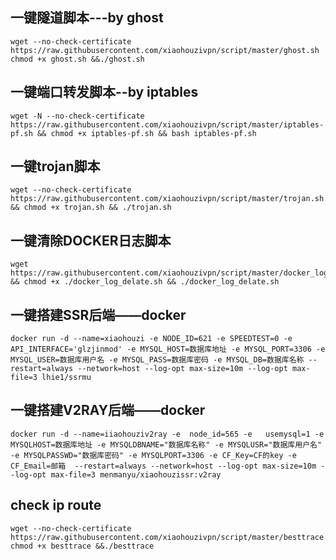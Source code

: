## 一键隧道脚本---by ghost ##
    wget --no-check-certificate https://raw.githubusercontent.com/xiaohouzivpn/script/master/ghost.sh chmod +x ghost.sh &&./ghost.sh

## 一键端口转发脚本--by iptables ##
    wget -N --no-check-certificate https://raw.githubusercontent.com/xiaohouzivpn/script/master/iptables-pf.sh && chmod +x iptables-pf.sh && bash iptables-pf.sh
## 一键trojan脚本 ##
    wget --no-check-certificate https://raw.githubusercontent.com/xiaohouzivpn/script/master/trojan.sh && chmod +x trojan.sh && ./trojan.sh
## 一键清除DOCKER日志脚本 ##
    wget https://raw.githubusercontent.com/xiaohouzivpn/script/master/docker_log_delate.sh && chmod +x ./docker_log_delate.sh && ./docker_log_delate.sh
    
## 一键搭建SSR后端——docker ##

    docker run -d --name=xiaohouzi -e NODE_ID=621 -e SPEEDTEST=0 -e API_INTERFACE='glzjinmod' -e MYSQL_HOST=数据库地址 -e MYSQL_PORT=3306 -e MYSQL_USER=数据库用户名 -e MYSQL_PASS=数据库密码 -e MYSQL_DB=数据库名称 --restart=always --network=host --log-opt max-size=10m --log-opt max-file=3 lhie1/ssrmu
    
## 一键搭建V2RAY后端——docker ##    
    docker run -d --name=iiaohouziv2ray -e  node_id=565 -e   usemysql=1 -e MYSQLHOST=数据库地址 -e MYSQLDBNAME="数据库名称" -e MYSQLUSR="数据库用户名" -e MYSQLPASSWD="数据库密码" -e MYSQLPORT=3306 -e CF_Key=CF的key -e CF_Email=邮箱  --restart=always --network=host --log-opt max-size=10m --log-opt max-file=3 menmanyu/xiaohouzissr:v2ray

## check ip route ## 
    wget --no-check-certificate https://raw.githubusercontent.com/xiaohouzivpn/script/master/besttrace  chmod +x besttrace &&./besttrace
